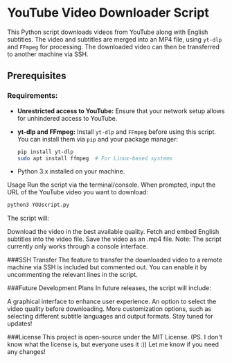 # YouTube Video Downloader Script

This Python script downloads videos from YouTube along with English subtitles. The video and subtitles are merged into an MP4 file, using `yt-dlp` and `FFmpeg` for processing. The downloaded video can then be transferred to another machine via SSH.

## Prerequisites

### Requirements:
- **Unrestricted access to YouTube:** Ensure that your network setup allows for unhindered access to YouTube.
- **yt-dlp and FFmpeg:** Install `yt-dlp` and `FFmpeg` before using this script. You can install them via `pip` and your package manager:

  ```bash
  pip install yt-dlp
  sudo apt install ffmpeg  # For Linux-based systems
  ```
- Python 3.x installed on your machine.

Usage
Run the script via the terminal/console. When prompted, input the URL of the YouTube video you want to download:
 ```bash
python3 YOUscript.py
```
The script will:

Download the video in the best available quality.
Fetch and embed English subtitles into the video file.
Save the video as an .mp4 file.
Note: The script currently only works through a console interface.

###SSH Transfer
The feature to transfer the downloaded video to a remote machine via SSH is included but commented out. You can enable it by uncommenting the relevant lines in the script.

###Future Development Plans
In future releases, the script will include:

A graphical interface to enhance user experience.
An option to select the video quality before downloading.
More customization options, such as selecting different subtitle languages and output formats.
Stay tuned for updates!

###License
This project is open-source under the MIT License. (PS. I don't know what the license is, but everyone uses it :))
Let me know if you need any changes!
